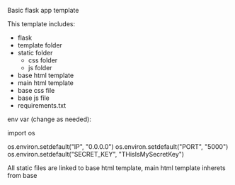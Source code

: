 Basic flask app template

This template includes:

- flask
- template folder
- static folder
    - css folder
    - js folder
- base html template
- main html template
- base css file
- base js file
- requirements.txt

env var (change as needed):

import os

os.environ.setdefault("IP", "0.0.0.0")
os.environ.setdefault("PORT", "5000")
os.environ.setdefault("SECRET_KEY", "THisIsMySecretKey")

All static files are linked to base html template, main html template inherets from base
